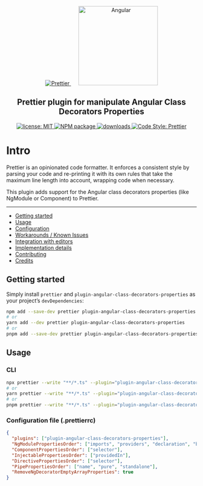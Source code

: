 <p align="center">
  <a href="https://prettier.io" target="_blank">
    <img alt="Prettier" src="https://cdn.rawgit.com/prettier/prettier-logo/master/images/prettier-icon-light.svg">
  </a>
  &nbsp;&nbsp;&nbsp;&nbsp;
  <a href="https://angular.dev" target="_blank">
    <img alt="Angular" src="https://lh3.google.com/u/0/d/1S7QzMK5MggtQAnKnptrZN1JJNnDpQ8eK=w1919-h1003-iv1?auditContext=prefetch" width="210" height="210">
  </a>
</p>

<h2 align="center">Prettier plugin for manipulate Angular Class Decorators Properties</h2>


<p align="center">
  <a href="https://github.com/launcelot66/prettier-plugin-angular-class-decorators/blob/main/LICENSE">
    <img alt="license: MIT" src="https://img.shields.io/github/license/launcelot66/prettier-plugin-angular-class-decorators.svg?style=flat-square">
  </a>
  <a href="https://www.npmjs.com/package/plugin-angular-class-decorators-properties" target="_blank">
    <img alt="NPM package" src="https://img.shields.io/npm/v/plugin-angular-class-decorators-properties.svg?style=flat-square">
  </a>
  <a href="https://www.npmjs.com/package/plugin-angular-class-decorators-properties" target="_blank">
    <img alt="downloads" src="https://img.shields.io/npm/dt/plugin-angular-class-decorators-properties.svg?style=flat-square">
  </a>
  <a href="https://prettier.io" target="_blank">
    <img alt="Code Style: Prettier" src="https://img.shields.io/badge/code_style-prettier-ff69b4.svg?style=flat-square">
  </a>
  <!--<a href="https://github.com/launcelot66/plugin-angular-class-decorators/actions/workflows/ci.yml">
    <img alt="Build Status" src="https://github.com/launcelot66/plugin-angular-class-decorators/actions/workflows/ci.yml/badge.svg?branch=main">
  </a>-->
</p>

# Intro

Prettier is an opinionated code formatter. It enforces a consistent style by parsing your code and re-printing it with its own rules that take the maximum line length into account, wrapping code when necessary.

This plugin adds support for the Angular class decorators properties (like NgModule or Component) to Prettier.

---

- [Getting started](#getting-started)
- [Usage](#usage)
- [Configuration](#configuration)
- [Workarounds / Known Issues](#workarounds--known-issues)
- [Integration with editors](#integration-with-editors)
- [Implementation details](#implementation-details)
- [Contributing](#contributing)
- [Credits](#credits)

## Getting started

Simply install `prettier` and `plugin-angular-class-decorators-properties` as your project’s `devDependencies`:

```bash
npm add --save-dev prettier plugin-angular-class-decorators-properties
# or
yarn add --dev prettier plugin-angular-class-decorators-properties
# or
pnpm add --save-dev prettier plugin-angular-class-decorators-properties
```


## Usage

### CLI

```bash
npx prettier --write "**/*.ts" --plugin="plugin-angular-class-decorators-properties"
# or
yarn prettier --write "**/*.ts" --plugin="plugin-angular-class-decorators-properties"
# or
pnpm prettier --write "**/*.ts" --plugin="plugin-angular-class-decorators-properties"
```

### Configuration file (.prettierrc)

```json
{
  "plugins": ["plugin-angular-class-decorators-properties"],
  "NgModulePropertiesOrder": ["imports", "providers", "declaration", "bootstrap", "exports"],
  "ComponentPropertiesOrder": ["selector"],
  "InjectablePropertiesOrder": ["providedIn"],
  "DirectivePropertiesOrder": ["selector"],
  "PipePropertiesOrder": ["name", "pure", "standalone"],
  "RemoveNgDecoratorEmptyArrayProperties": true
}
```
